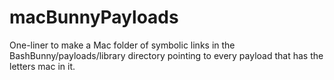 # macBunnyPayloads
One-liner to make a Mac folder of symbolic links in the BashBunny/payloads/library directory pointing to every payload that has the letters mac in it.

